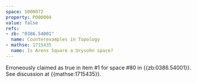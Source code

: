 ```yaml
---
space: S000072
property: P000004
value: false
refs:
- zb: "0386.54001"
  name: Counterexamples in Topology
- mathse: 1715435
  name: Is Arens Square a Urysohn space?
---
```


Erroneously claimed as true in item #1 for space #80 in {{zb:0386.54001}}.
See discussion at {{mathse:1715435}}.
